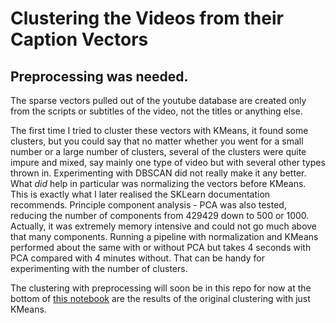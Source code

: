 # Clustering the Videos from their Caption Vectors

## Preprocessing was needed.

The sparse vectors pulled out of the youtube database are created only from the scripts or subtitles of the video, not the titles or anything else.

The first time I tried to cluster these vectors with KMeans, it found some clusters, but you could say that no matter whether you went for a small number or a large number of clusters, several of the clusters were quite impure and mixed, say mainly one type of video but with several other types thrown in. Experimenting with DBSCAN did not really make it any better. What *did* help in particular was normalizing the vectors before KMeans. This is exactly what I later realised the SKLearn documentation recommends. Principle component analysis - PCA was also tested, reducing the number of components from 429429 down to 500 or 1000. Actually, it was extremely memory intensive and could not go much above that many components. Running a pipeline with normalization and KMeans performed about the same with or without PCA but takes 4 seconds with PCA compared with 4 minutes without. That can be handy for experimenting with the number of clusters. 

The clustering with preprocessing will soon be in this repo for now at the bottom of [this notebook](clustering_without_preprocessing.ipynb) are the results of the original clustering with just KMeans. 

